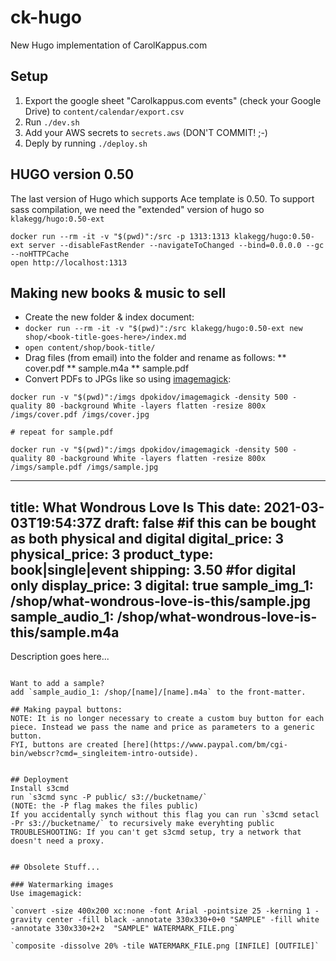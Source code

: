 # ck-hugo
New Hugo implementation of CarolKappus.com


## Setup

1. Export the google sheet "Carolkappus.com events" (check your Google Drive) to `content/calendar/export.csv`
2. Run `./dev.sh`
3. Add your AWS secrets to `secrets.aws` (DON'T COMMIT! ;-)
4. Deply by running `./deploy.sh`


## HUGO version 0.50
The last version of Hugo which supports Ace template is 0.50. To support sass compilation, we need the "extended" version of hugo so `klakegg/hugo:0.50-ext`

```
docker run --rm -it -v "$(pwd)":/src -p 1313:1313 klakegg/hugo:0.50-ext server --disableFastRender --navigateToChanged --bind=0.0.0.0 --gc --noHTTPCache
open http://localhost:1313
```

## Making new books & music to sell

* Create the new folder & index document:
* `docker run --rm -it -v "$(pwd)":/src klakegg/hugo:0.50-ext new shop/<book-title-goes-here>/index.md`
* `open content/shop/book-title/`
* Drag files (from email) into the folder and rename as follows:
** cover.pdf
** sample.m4a
** sample.pdf
* Convert PDFs to JPGs like so using [imagemagick](https://hub.docker.com/r/dpokidov/imagemagick/):

```
docker run -v "$(pwd)":/imgs dpokidov/imagemagick -density 500 -quality 80 -background White -layers flatten -resize 800x /imgs/cover.pdf /imgs/cover.jpg  

# repeat for sample.pdf

docker run -v "$(pwd)":/imgs dpokidov/imagemagick -density 500 -quality 80 -background White -layers flatten -resize 800x /imgs/sample.pdf /imgs/sample.jpg  
```


---
title: What Wondrous Love Is This
date: 2021-03-03T19:54:37Z
draft: false
#if this can be bought as both physical and digital
digital_price: 3
physical_price: 3
product_type: book|single|event
shipping: 3.50
#for digital only
display_price: 3
digital: true
sample_img_1: /shop/what-wondrous-love-is-this/sample.jpg
sample_audio_1: /shop/what-wondrous-love-is-this/sample.m4a
---
Description goes here...
```

Want to add a sample?
add `sample_audio_1: /shop/[name]/[name].m4a` to the front-matter.

## Making paypal buttons:
NOTE: It is no longer necessary to create a custom buy button for each piece. Instead we pass the name and price as parameters to a generic button.
FYI, buttons are created [here](https://www.paypal.com/bm/cgi-bin/webscr?cmd=_singleitem-intro-outside).


## Deployment
Install s3cmd
run `s3cmd sync -P public/ s3://bucketname/`
(NOTE: the -P flag makes the files public)
If you accidentally synch without this flag you can run `s3cmd setacl -Pr s3://bucketname/` to recursively make everyhting public
TROUBLESHOOTING: If you can't get s3cmd setup, try a network that doesn't need a proxy.


## Obsolete Stuff...

### Watermarking images
Use imagemagick:

`convert -size 400x200 xc:none -font Arial -pointsize 25 -kerning 1 -gravity center -fill black -annotate 330x330+0+0 "SAMPLE" -fill white -annotate 330x330+2+2  "SAMPLE" WATERMARK_FILE.png`

`composite -dissolve 20% -tile WATERMARK_FILE.png [INFILE] [OUTFILE]`
